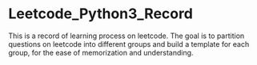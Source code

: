 # Leetcode_Python3_Record

This is a record of learning process on leetcode.  The goal is to partition questions on leetcode into different groups and build a template for each group, for the ease of memorization and understanding.
